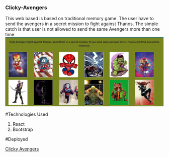 ### Clicky-Avengers

This web based is based on traditional memory game. The user have to send the avengers in a secret mission to fight against Thanos. The simple catch is that user is not allowed to send the same Avengers more than one time.
![](Capture.JPG)

#Technologies Used
1. React
2. Bootstrap

#Deployed 

[Clicky Avengers](https://diwal123.github.io/Clicky-Avengers/)